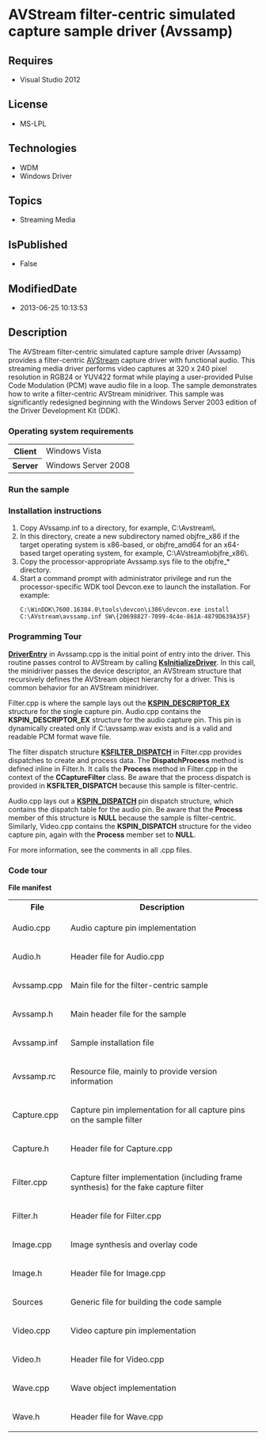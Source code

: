 # AVStream filter-centric simulated capture sample driver (Avssamp)
## Requires
* Visual Studio 2012
## License
* MS-LPL
## Technologies
* WDM
* Windows Driver
## Topics
* Streaming Media
## IsPublished
* False
## ModifiedDate
* 2013-06-25 10:13:53
## Description

<div id="mainSection">
<p>The AVStream filter-centric simulated capture sample driver (Avssamp) provides a filter-centric
<a href="http://msdn.microsoft.com/en-us/library/windows/hardware/ff554240">AVStream</a> capture driver with functional audio. This streaming media driver performs video captures at 320 x 240 pixel resolution in RGB24 or YUV422 format while playing a user-provided
 Pulse Code Modulation (PCM) wave audio file in a loop. The sample demonstrates how to write a filter-centric AVStream minidriver. This sample was significantly redesigned beginning with the Windows Server&nbsp;2003 edition of the Driver Development Kit (DDK).
</p>
<h3>Operating system requirements</h3>
<table>
<tbody>
<tr>
<th>Client</th>
<td><dt>Windows&nbsp;Vista </dt></td>
</tr>
<tr>
<th>Server</th>
<td><dt>Windows Server&nbsp;2008 </dt></td>
</tr>
</tbody>
</table>
<h3>Run the sample</h3>
<h3><a id="Installation_instructions"></a><a id="installation_instructions"></a><a id="INSTALLATION_INSTRUCTIONS"></a>Installation instructions</h3>
<p></p>
<ol>
<li>Copy AVssamp.inf to a directory, for example, C:\Avstream\. </li><li>In this directory, create a new subdirectory named objfre_x86 if the target operating system is x86-based, or objfre_amd64 for an x64-based target operating system, for example, C:\AVstream\objfre_x86\.
</li><li>Copy the processor-appropriate Avssamp.sys file to the objfre_* directory. </li><li>Start a command prompt with administrator privilege and run the processor-specific WDK tool Devcon.exe to launch the installation. For example:
<p><code>C:\WinDDK\7600.16384.0\tools\devcon\i386\devcon.exe install C:\AVstream\avssamp.inf SW\{20698827-7099-4c4e-861A-4879D639A35F}</code></p>
</li></ol>
<p></p>
<h3><a id="Programming_Tour"></a><a id="programming_tour"></a><a id="PROGRAMMING_TOUR"></a>Programming Tour</h3>
<p><a href="http://msdn.microsoft.com/en-us/library/windows/hardware/ff558717"><b>DriverEntry</b></a> in Avssamp.cpp is the initial point of entry into the driver. This routine passes control to AVStream by calling
<a href="http://msdn.microsoft.com/en-us/library/windows/hardware/ff562683"><b>KsInitializeDriver</b></a>. In this call, the minidriver passes the device descriptor, an AVStream structure that recursively defines the AVStream object hierarchy for a driver.
 This is common behavior for an AVStream minidriver.</p>
<p>Filter.cpp is where the sample lays out the <a href="http://msdn.microsoft.com/en-us/library/windows/hardware/ff563534">
<b>KSPIN_DESCRIPTOR_EX</b></a> structure for the single capture pin. Audio.cpp contains the
<b>KSPIN_DESCRIPTOR_EX</b> structure for the audio capture pin. This pin is dynamically created only if C:\avssamp.wav exists and is a valid and readable PCM format wave file.</p>
<p>The filter dispatch structure <a href="http://msdn.microsoft.com/en-us/library/windows/hardware/ff562554">
<b>KSFILTER_DISPATCH</b></a> in Filter.cpp provides dispatches to create and process data. The
<b>DispatchProcess</b> method is defined inline in Filter.h. It calls the <b>Process</b> method in Filter.cpp in the context of the
<b>CCaptureFilter</b> class. Be aware that the process dispatch is provided in <b>
KSFILTER_DISPATCH</b> because this sample is filter-centric.</p>
<p>Audio.cpp lays out a <a href="http://msdn.microsoft.com/en-us/library/windows/hardware/ff563535">
<b>KSPIN_DISPATCH</b></a> pin dispatch structure, which contains the dispatch table for the audio pin. Be aware that the
<b>Process</b> member of this structure is <b>NULL</b> because the sample is filter-centric. Similarly, Video.cpp contains the
<b>KSPIN_DISPATCH</b> structure for the video capture pin, again with the <b>Process</b> member set to
<b>NULL</b>. </p>
<p>For more information, see the comments in all .cpp files.</p>
<h3><a id="Code_tour"></a><a id="code_tour"></a><a id="CODE_TOUR"></a>Code tour</h3>
<p><b>File manifest</b> </p>
<table>
<tbody>
<tr>
<th>File</th>
<th>Description</th>
</tr>
<tr>
<td>Audio.cpp</td>
<td>
<p>Audio capture pin implementation</p>
</td>
</tr>
<tr>
<td>Audio.h</td>
<td>
<p>Header file for Audio.cpp</p>
</td>
</tr>
<tr>
<td>Avssamp.cpp </td>
<td>
<p>Main file for the filter-centric sample</p>
</td>
</tr>
<tr>
<td>Avssamp.h </td>
<td>
<p>Main header file for the sample</p>
</td>
</tr>
<tr>
<td>Avssamp.inf </td>
<td>
<p>Sample installation file</p>
</td>
</tr>
<tr>
<td>Avssamp.rc </td>
<td>
<p>Resource file, mainly to provide version information</p>
</td>
</tr>
<tr>
<td>Capture.cpp</td>
<td>
<p>Capture pin implementation for all capture pins on the sample filter</p>
</td>
</tr>
<tr>
<td>Capture.h </td>
<td>
<p>Header file for Capture.cpp</p>
</td>
</tr>
<tr>
<td>Filter.cpp </td>
<td>
<p>Capture filter implementation (including frame synthesis) for the fake capture filter</p>
</td>
</tr>
<tr>
<td>Filter.h </td>
<td>
<p>Header file for Filter.cpp</p>
</td>
</tr>
<tr>
<td>Image.cpp</td>
<td>
<p>Image synthesis and overlay code</p>
</td>
</tr>
<tr>
<td>Image.h </td>
<td>
<p>Header file for Image.cpp</p>
</td>
</tr>
<tr>
<td>Sources </td>
<td>
<p>Generic file for building the code sample</p>
</td>
</tr>
<tr>
<td>Video.cpp </td>
<td>
<p>Video capture pin implementation</p>
</td>
</tr>
<tr>
<td>Video.h </td>
<td>
<p>Header file for Video.cpp</p>
</td>
</tr>
<tr>
<td>Wave.cpp </td>
<td>
<p>Wave object implementation</p>
</td>
</tr>
<tr>
<td>Wave.h </td>
<td>
<p>Header file for Wave.cpp</p>
</td>
</tr>
</tbody>
</table>
</div>
